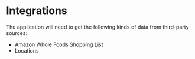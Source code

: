 # Integrations

The application will need to get the following kinds of
data from third-party sources:

* Amazon Whole Foods Shopping List
* Locations 